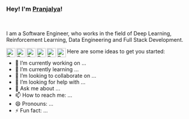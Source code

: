 ### Hey! I'm [Pranjalya](https://pranjalyatiwari.kaissa.in)! 

<br/>

I am a Software Engineer, who works in the field of Deep Learning, Reinforcement Learning, Data Engineering and Full Stack Development.

<a href="https://www.instagram.com/pranjalya_kvothe/">
  <img align="left" alt="Pranjalya's Instagram" width="24px" src="https://img.icons8.com/color/48/000000/instagram-new.png" />
</a>
<a href="https://www.instagram.com/pranjalya_kvothe/">
  <img align="left" alt="Pranjalya's Instagram" width="24px" src="https://img.icons8.com/color/48/000000/instagram-new.png" />
</a>
<a href="https://www.instagram.com/pranjalya_kvothe/">
  <img align="left" alt="Pranjalya's Instagram" width="24px" src="https://img.icons8.com/color/48/000000/instagram-new.png" />
</a>
<a href="https://www.instagram.com/pranjalya_kvothe/">
  <img align="left" alt="Pranjalya's Instagram" width="24px" src="https://img.icons8.com/color/48/000000/instagram-new.png" />
</a>
<a href="https://www.instagram.com/pranjalya_kvothe/">
  <img align="left" alt="Pranjalya's Instagram" width="24px" src="https://img.icons8.com/color/48/000000/instagram-new.png" />
</a>
<a href="https://www.instagram.com/pranjalya_kvothe/">
  <img align="left" alt="Pranjalya's Instagram" width="24px" src="https://img.icons8.com/color/48/000000/instagram-new.png" />
</a>

Here are some ideas to get you started:
- 🔭 I’m currently working on ...
- 🌱 I’m currently learning ...
- 👯 I’m looking to collaborate on ...
- 🤔 I’m looking for help with ...
- 💬 Ask me about ...
- 📫 How to reach me: ...
- 😄 Pronouns: ...
- ⚡ Fun fact: ...
